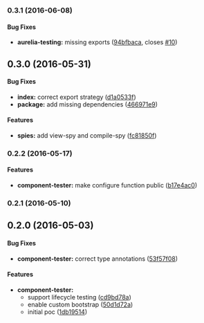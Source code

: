 ### 0.3.1 (2016-06-08)


#### Bug Fixes

* **aurelia-testing:** missing exports ([94bfbaca](http://github.com/aurelia/testing/commit/94bfbacac394d10a35da19adf044612f89066a39), closes [#10](http://github.com/aurelia/testing/issues/10))


## 0.3.0 (2016-05-31)


#### Bug Fixes

* **index:** correct export strategy ([d1a0533f](http://github.com/aurelia/testing/commit/d1a0533f5a462f5df8f711798aab7a9b1ec95bdd))
* **package:** add missing dependencies ([466971e9](http://github.com/aurelia/testing/commit/466971e9d5564756b2bbd7c22415de83e6e2b9cc))


#### Features

* **spies:** add view-spy and compile-spy ([fc81850f](http://github.com/aurelia/testing/commit/fc81850f9f23a2131fc370d0b744f53ddb58374e))


### 0.2.2 (2016-05-17)


#### Features

* **component-tester:** make configure function public ([b17e4ac0](http://github.com/aurelia/testing/commit/b17e4ac0e6dac2af8fb0ef75261677744982ee99))


### 0.2.1 (2016-05-10)


## 0.2.0 (2016-05-03)


#### Bug Fixes

* **component-tester:** correct type annotations ([53f57f08](http://github.com/aurelia/testing/commit/53f57f080c22015a720f58cf9493d1c14cbfd3ef))


#### Features

* **component-tester:**
  * support lifecycle testing ([cd9bd78a](http://github.com/aurelia/testing/commit/cd9bd78a0905c0e4900a6f4fbc67ef1e30990075))
  * enable custom bootstrap ([50d1d72a](http://github.com/aurelia/testing/commit/50d1d72aa5af9ed5e8fd20efdf7fade027baccb2))
  * initial poc ([1db19514](http://github.com/aurelia/testing/commit/1db195142715503746e49e179c044c0ad39a4763))

